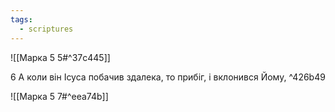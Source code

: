 ```yaml
---
tags:
  - scriptures
---
```


![[Марка 5 5#^37c445]]

6 А коли він Ісуса побачив здалека, то прибіг, і вклонився Йому, ^426b49

![[Марка 5 7#^eea74b]]